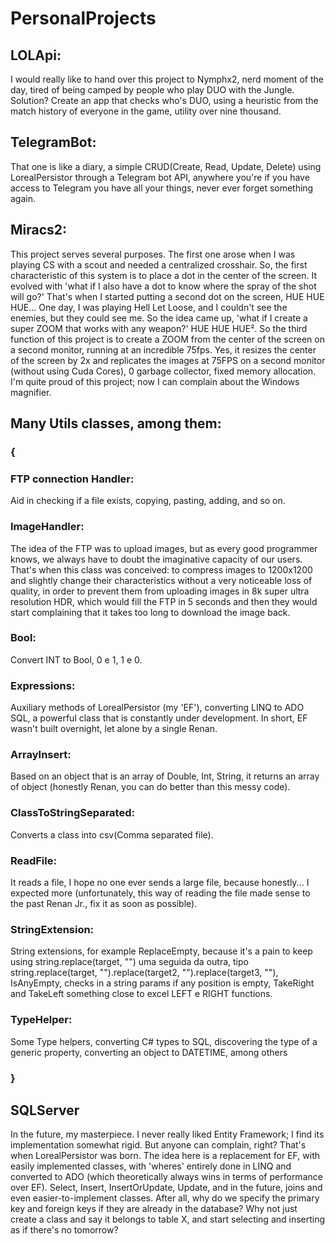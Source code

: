 # PersonalProjects

## LOLApi:
I would really like to hand over this project to Nymphx2, nerd moment of the day, tired of being camped by people who play DUO with the Jungle. Solution? Create an app that checks who's DUO, using a heuristic from the match history of everyone in the game, utility over nine thousand.

## TelegramBot:
That one is like a diary, a simple CRUD(Create, Read, Update, Delete) using LorealPersistor through a Telegram bot API, anywhere you're if you have access to Telegram you have all your things, never ever forget something again.

## Miracs2:
This project serves several purposes. The first one arose when I was playing CS with a scout and needed a centralized crosshair. So, the first characteristic of this system is to place a dot in the center of the screen. It evolved with 'what if I also have a dot to know where the spray of the shot will go?' That's when I started putting a second dot on the screen, HUE HUE HUE... One day, I was playing Hell Let Loose, and I couldn't see the enemies, but they could see me. So the idea came up, 'what if I create a super ZOOM that works with any weapon?' HUE HUE HUE². So the third function of this project is to create a ZOOM from the center of the screen on a second monitor, running at an incredible 75fps. Yes, it resizes the center of the screen by 2x and replicates the images at 75FPS on a second monitor (without using Cuda Cores), 0 garbage collector, fixed memory allocation. I'm quite proud of this project; now I can complain about the Windows magnifier. 

## Many Utils classes, among them:
### {
  ### FTP connection Handler:
  Aid in checking if a file exists, copying, pasting, adding, and so on.
  
  ### ImageHandler:
  The idea of the FTP was to upload images, but as every good programmer knows, we always have to doubt the imaginative capacity of our users. That's when this class was conceived: to compress images to 1200x1200 and slightly change their characteristics without a very noticeable loss of quality, in order to prevent them from uploading images in 8k super ultra resolution HDR, which would fill the FTP in 5 seconds and then they would start complaining that it takes too long to download the image back.
  
  ### Bool:
  Convert INT to Bool, 0 e 1, 1 e 0.
  
  ### Expressions:
  Auxiliary methods of LorealPersistor (my 'EF'), converting LINQ to ADO SQL, a powerful class that is constantly under development. In short, EF wasn't built overnight, let alone by a single Renan.
  
  ### ArrayInsert:
  Based on an object that is an array of Double, Int, String, it returns an array of object (honestly Renan, you can do better than this messy code).
  
  ### ClassToStringSeparated:
  Converts a class into csv(Comma separated file).
  
  ### ReadFile:
  It reads a file, I hope no one ever sends a large file, because honestly... I expected more (unfortunately, this way of reading the file made sense to the past Renan Jr., fix it as soon as possible).
  
  ### StringExtension:
  String extensions, for example ReplaceEmpty, because it's a pain to keep using string.replace(target, "") uma seguida da outra, tipo string.replace(target, "").replace(target2, "").replace(target3, ""), IsAnyEmpty, checks in a string params if any position is empty, TakeRight and TakeLeft something close to excel LEFT e RIGHT functions.

  ### TypeHelper:
  Some Type helpers, converting C# types to SQL, discovering the type of a generic property, converting an object to DATETIME, among others
### }

## SQLServer

In the future, my masterpiece. I never really liked Entity Framework; I find its implementation somewhat rigid. But anyone can complain, right? That's when LorealPersistor was born. The idea here is a replacement for EF, with easily implemented classes, with 'wheres' entirely done in LINQ and converted to ADO (which theoretically always wins in terms of performance over EF). Select, Insert, InsertOrUpdate, Update, and in the future, joins and even easier-to-implement classes. After all, why do we specify the primary key and foreign keys if they are already in the database? Why not just create a class and say it belongs to table X, and start selecting and inserting as if there's no tomorrow?
